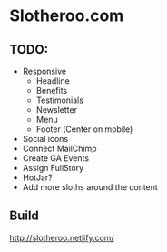 # Slotheroo.com

## TODO:
* Responsive
  - Headline
  - Benefits
  - Testimonials
  - Newsletter
  - Menu
  - Footer (Center on mobile)
* Social icons
* Connect MailChimp
* Create GA Events
* Assign FullStory
* HotJar?
* Add more sloths around the content

## Build
http://slotheroo.netlify.com/

